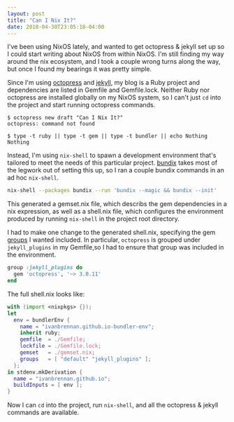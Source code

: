 ```yaml
---
layout: post
title: "Can I Nix It?"
date: 2018-04-30T23:05:18-04:00
---
```


I've been using NixOS lately, and wanted to get octopress & jekyll set up so I could start writing about NixOS from within NixOS.
I'm still finding my way around the nix ecosystem, and I took a couple wrong turns along the way, but once I found my bearings it was pretty simple.

Since I'm using [octopress](https://github.com/octopress/octopress) and [jekyll](https://jekyllrb.com/), my blog is a Ruby project and dependencies are listed in Gemfile and Gemfile.lock.
Neither Ruby nor octopress are installed globally on my NixOS system, so I can't just `cd` into the project and start running octopress commands.
```
$ octopress new draft "Can I Nix It?"
octopress: command not found

$ type -t ruby || type -t gem || type -t bundler || echo Nothing
Nothing
```

Instead, I'm using `nix-shell` to spawn a development environment that's tailored to meet the needs of this particular project.
[bundix](https://github.com/manveru/bundix/) takes most of the legwork out of setting this up, so I ran a couple bundix commands in an ad hoc `nix-shell`.
```sh
nix-shell --packages bundix --run 'bundix --magic && bundix --init'
```

This generated a gemset.nix file, which describs the gem dependencies in a nix expression, as well as a shell.nix file, which configures the environment produced by running `nix-shell` in the project root directory.

I had to make one change to the generated shell.nix, specifying the gem [groups](http://bundler.io/v1.6/groups.html) I wanted included.
In particular, `octopress` is grouped under `jekyll_plugins` in my Gemfile,so I had to ensure that group was included in the environment.
```ruby
group :jekyll_plugins do
  gem 'octopress', '~> 3.0.11'
end
```

The full shell.nix looks like:
```nix
with (import <nixpkgs> {});
let
  env = bundlerEnv {
    name = "ivanbrennan.github.io-bundler-env";
    inherit ruby;
    gemfile  = ./Gemfile;
    lockfile = ./Gemfile.lock;
    gemset   = ./gemset.nix;
    groups   = [ "default" "jekyll_plugins" ];
  };
in stdenv.mkDerivation {
  name = "ivanbrennan.github.io";
  buildInputs = [ env ];
}
```

Now I can `cd` into the project, run `nix-shell`, and all the octopress & jekyll commands are available.
